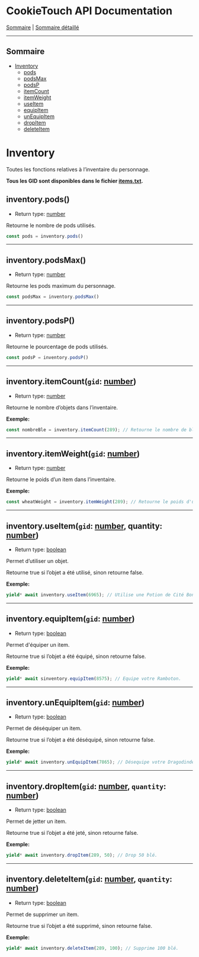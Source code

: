 # CookieTouch API Documentation
[Sommaire](SUMMARY.md) | [Sommaire détaillé](singlepage.md)

<hr>

## Sommaire
- [Inventory](#inventory)
  - [pods](#inventorypods)
  - [podsMax](#inventorypodsmax)
  - [podsP](#inventorypodsp)
  - [itemCount](#inventaire-item-count)
  - [itemWeight](#inventaire-item-weight)
  - [useItem](#inventaire-item-use)
  - [equipItem](#inventaire-item-equip)
  - [unEquipItem](#inventaire-item-un-equip)
  - [dropItem](#inventaire-item-drop)
  - [deleteItem](#inventaire-item-delete)

# Inventory
Toutes les fonctions relatives à l’inventaire du personnage.

**Tous les GID sont disponibles dans le fichier [items.txt](https://github.com/yovanoc/cookietouch/blob/master/resources/identifiants/items.txt).**

## inventory.pods()
- Return type: <a href="https://developer.mozilla.org/fr-Fr/docs/Web/JavaScript/Data_structures#Number_type">number</a>

Retourne le nombre de pods utilisés.
```js
const pods = inventory.pods()
```

<hr>

## inventory.podsMax()
- Return type: <a href="https://developer.mozilla.org/fr-Fr/docs/Web/JavaScript/Data_structures#Number_type">number</a>

Retourne les pods maximum du personnage.
```js
const podsMax = inventory.podsMax()
```

<hr>

## inventory.podsP()
- Return type: <a href="https://developer.mozilla.org/fr-Fr/docs/Web/JavaScript/Data_structures#Number_type">number</a>

Retourne le pourcentage de pods utilisés.
```js
const podsP = inventory.podsP()
```

<hr>

<h2 id="inventaire-item-count">
  inventory.itemCount(<code>gid</code>: <a href="https://developer.mozilla.org/fr-Fr/docs/Web/JavaScript/Data_structures#Number_type">number</a>)
</h2>

- Return type: <a href="https://developer.mozilla.org/fr-Fr/docs/Web/JavaScript/Data_structures#Number_type">number</a>

Retourne le nombre d’objets dans l’inventaire.

**Exemple:**
```js
const nombreBle = inventory.itemCount(289); // Retourne le nombre de blé dans l'inventaire.
```

<hr>

<h2 id="inventaire-item-weight">
  inventory.itemWeight(<code>gid</code>: <a href="https://developer.mozilla.org/fr-Fr/docs/Web/JavaScript/Data_structures#Number_type">number</a>)
</h2>

- Return type: <a href="https://developer.mozilla.org/fr-Fr/docs/Web/JavaScript/Data_structures#Number_type">number</a>

Retourne le poids d’un item dans l’inventaire.

**Exemple:**
```js
const wheatWeight = inventory.itemWeight(289); // Retourne le poids d'un blé (2).
```

<hr>

<h2 id="inventaire-item-use">
  inventory.useItem(<code>gid</code>: <a href="https://developer.mozilla.org/fr-Fr/docs/Web/JavaScript/Data_structures#Number_type">number</a>, quantity: <a href="https://developer.mozilla.org/fr-Fr/docs/Web/JavaScript/Data_structures#Number_type">number</a>)
</h2>

- Return type: <a href="https://developer.mozilla.org/fr-Fr/docs/Web/JavaScript/Data_structures#Boolean_type">boolean</a>

Permet d’utiliser un objet.

Retourne true si l’objet a été utilisé, sinon retourne false.

**Exemple:**
```js
yield* await inventory.useItem(6965); // Utilise une Potion de Cité Bonta.
```

<hr>

<h2 id="inventaire-item-equip">
  inventory.equipItem(<code>gid</code>: <a href="https://developer.mozilla.org/fr-Fr/docs/Web/JavaScript/Data_structures#Number_type">number</a>)
</h2>

- Return type: <a href="https://developer.mozilla.org/fr-Fr/docs/Web/JavaScript/Data_structures#Boolean_type">boolean</a>

Permet d'équiper un item.

Retourne true si l’objet a été équipé, sinon retourne false.

**Exemple:**
```js
yield* await sinventory.equipItem(8575); // Equipe votre Ramboton.
```

<hr>

<h2 id="inventaire-item-un-equip">
  inventory.unEquipItem(<code>gid</code>: <a href="https://developer.mozilla.org/fr-Fr/docs/Web/JavaScript/Data_structures#Number_type">number</a>)
</h2>

- Return type: <a href="https://developer.mozilla.org/fr-Fr/docs/Web/JavaScript/Data_structures#Boolean_type">boolean</a>

Permet de déséquiper un item.

Retourne true si l’objet a été déséquipé, sinon retourne false.

**Exemple:**
```js
yield* await inventory.unEquipItem(7865); // Désequipe votre Dragodinde Squelette.
```

<hr>

<h2 id="inventaire-item-drop">
  inventory.dropItem(<code>gid</code>: <a href="https://developer.mozilla.org/fr-Fr/docs/Web/JavaScript/Data_structures#Number_type">number</a>, <code>quantity</code>: <a href="https://developer.mozilla.org/fr-Fr/docs/Web/JavaScript/Data_structures#Number_type">number</a>)
</h2>

- Return type: <a href="https://developer.mozilla.org/fr-Fr/docs/Web/JavaScript/Data_structures#Boolean_type">boolean</a>

Permet de jetter un item.

Retourne true si l’objet a été jeté, sinon retourne false.

**Exemple:**
```js
yield* await inventory.dropItem(289, 50); // Drop 50 blé.
```

<hr>

<h2 id="inventaire-item-delete">
  inventory.deleteItem(<code>gid</code>: <a href="https://developer.mozilla.org/fr-Fr/docs/Web/JavaScript/Data_structures#Number_type">number</a>, <code>quantity</code>: <a href="https://developer.mozilla.org/fr-Fr/docs/Web/JavaScript/Data_structures#Number_type">number</a>)
</h2>

- Return type: <a href="https://developer.mozilla.org/fr-Fr/docs/Web/JavaScript/Data_structures#Boolean_type">boolean</a>

Permet de supprimer un item.

Retourne true si l’objet a été supprimé, sinon retourne false.

**Exemple:**
```js
yield* await inventory.deleteItem(289, 100); // Supprime 100 blé.
```
